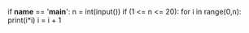 if __name__ == '__main__':
    n = int(input())
    if (1 <= n <= 20):
        for i in range(0,n):
            print(i*i)
            i = i + 1
            